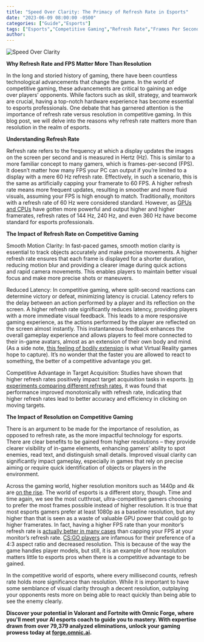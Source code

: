 ```yaml
---
title: "Speed Over Clarity: The Primacy of Refresh Rate in Esports"
date: "2023-06-09 08:00:00 -0500"
categories: ["Guide","Esports"]
tags: ["Esports","Competitive Gaming","Refresh Rate","Frames Per Second (FPS)","Gaming Hardware","Gaming Monitors","Resolution in Gaming","Gaming Latency","High Refresh Rate Monitors","Gaming Performance"]
author:
---
```


![Speed Over Clarity](/2023-06-09-Speed-Over-Clarity-The-Primacy-of-Refresh-Rate-in-Esports.png)

**Why Refresh Rate and FPS Matter More Than Resolution**

In the long and storied history of gaming, there have been countless technological advancements that change the game. In the world of competitive gaming, these advancements are critical to gaining an edge over players’ opponents. While factors such as skill, strategy, and teamwork are crucial, having a top-notch hardware experience has become essential to esports professionals. One debate that has garnered attention is the importance of refresh rate versus resolution in competitive gaming. In this blog post, we will delve into the reasons why refresh rate matters more than resolution in the realm of esports.

**Understanding Refresh Rate**

Refresh rate refers to the frequency at which a display updates the images on the screen per second and is measured in Hertz (Hz). This is similar to a more familiar concept to many gamers, which is frames-per-second (FPS). It doesn’t matter how many FPS your PC can output if you’re limited to a display with a mere 60 Hz refresh rate. Effectively, in such a scenario, this is the same as artificially capping your framerate to 60 FPS. A higher refresh rate means more frequent updates, resulting in smoother and more fluid visuals, assuming your FPS is high enough to match. Traditionally, monitors with a refresh rate of 60 Hz were considered standard. However, as [GPUs and CPUs](https://www.intel.com/content/www/us/en/products/docs/processors/cpu-vs-gpu.html) have gotten more powerful and output higher and higher framerates, refresh rates of 144 Hz, 240 Hz, and even 360 Hz have become standard for esports professionals.

**The Impact of Refresh Rate on Competitive Gaming**

Smooth Motion Clarity: In fast-paced games, smooth motion clarity is essential to track objects accurately and make precise movements. A higher refresh rate ensures that each frame is displayed for a shorter duration, reducing motion blur and providing a clearer image during quick actions and rapid camera movements. This enables players to maintain better visual focus and make more precise shots or maneuvers.

Reduced Latency: In competitive gaming, where split-second reactions can determine victory or defeat, minimizing latency is crucial. Latency refers to the delay between an action performed by a player and its reflection on the screen. A higher refresh rate significantly reduces latency, providing players with a more immediate visual feedback. This leads to a more responsive gaming experience, as the actions performed by the player are reflected on the screen almost instantly. This instantaneous feedback enhances the overall gameplay experience and allows players to feel more connected to their in-game avatars, almost as an extension of their own body and mind. (As a side note, [this feeling of bodily extension](https://pubmed.ncbi.nlm.nih.gov/22829891/) is what Virtual Reality games hope to capture). It’s no wonder that the faster you are allowed to react to something, the better of a competitive advantage you get.

Competitive Advantage in Target Acquisition: Studies have shown that higher refresh rates positively impact target acquisition tasks in esports. [In experiments comparing different refresh rates](https://research.nvidia.com/publication/2019-09_esports-arms-race-latency-and-refresh-rate-competitive-gaming-tasks), it was found that performance improved monotonically with refresh rate, indicating that higher refresh rates lead to better accuracy and efficiency in clicking on moving targets.

**The Impact of Resolution on Competitive Gaming**

There is an argument to be made for the importance of resolution, as opposed to refresh rate, as the more impactful technology for esports. There are clear benefits to be gained from higher resolutions – they provide clearer visibility of in-game elements, enhancing gamers’ ability to spot enemies, read text, and distinguish small details. Improved visual clarity can significantly impact gameplay, especially in games that rely on precise aiming or require quick identification of objects or players in the environment.

Across the gaming world, higher resolution monitors such as 1440p and 4k are [on the rise](https://www.pcgamer.com/best-gaming-monitor/#section-best-gaming-monitor-overall). The world of esports is a different story, though. Time and time again, we see the most cutthroat, ultra-competitive gamers choosing to prefer the most frames possible instead of higher resolution. It is true that most esports gamers prefer at least 1080p as a baseline resolution, but any higher than that is seen as a waste of valuable GPU power that could go to higher framerates. In fact, having a higher FPS rate than your monitor’s refresh rate is [actually better in many cases](https://www.youtube.com/watch?v=OX31kZbAXsA&ab_channel=LinusTechTips) than capping your FPS at your monitor’s refresh rate. [CS:GO players](https://www.esports.com/en/43-vs-169-which-resolution-is-better-in-csgo-257905) are infamous for their preference of a 4:3 aspect ratio and decreased resolution. This is because of the way the game handles player models, but still, it is an example of how resolution matters little to esports pros when there is a competitive advantage to be gained.

In the competitive world of esports, where every millisecond counts, refresh rate holds more significance than resolution. While it is important to have some semblance of visual clarity through a decent resolution, outplaying your opponents rests more on being able to react quickly than being able to see the enemy clearly.

**Discover your potential in Valorant and Fortnite with Omnic Forge, where you'll meet your AI esports coach to guide you to mastery. With expertise drawn from over 79,379 analyzed eliminations, unlock your gaming prowess today at [forge.omnic.ai](https://forge.omnic.ai/).**